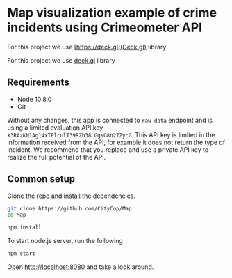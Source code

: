 
# Map visualization example of crime incidents using Crimeometer API 

For this project we use [https://deck.gl](Deck.gl) library

For this project we use [deck.gl](Deck.gl) library

## Requirements

* Node 10.8.0
* Git

Without any changes, this app is connected to `raw-data` endpoint and is using a limited evaluation API key `k3RAzKN1Ag14xTPlculT39RZb38LGgsG8n27ZycG`. This API key is limited in the information received from the API, for example it does not return the type of incident. We recommend that you replace and use a private API key to realize the full potential of the API.

## Common setup

Clone the repo and install the dependencies.

```bash
git clone https://github.com/CityCop/Map
cd Map
```

```bash
npm install
```

To start node.js server, run the following

```bash
npm start
```

Open [http://localhost:8080](http://localhost:8080) and take a look around.
